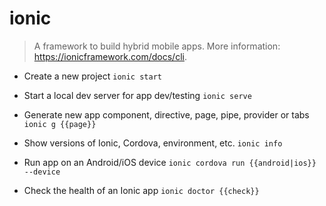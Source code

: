 # ionic
> A framework to build hybrid mobile apps.
> More information: <https://ionicframework.com/docs/cli>.

- Create a new project
`ionic start`

- Start a local dev server for app dev/testing
`ionic serve`

- Generate new app component, directive, page, pipe, provider or tabs
`ionic g {{page}}`

- Show versions of Ionic, Cordova, environment, etc.
`ionic info`

- Run app on an Android/iOS device
`ionic cordova run {{android|ios}} --device`

- Check the health of an Ionic app
`ionic doctor {{check}}`
